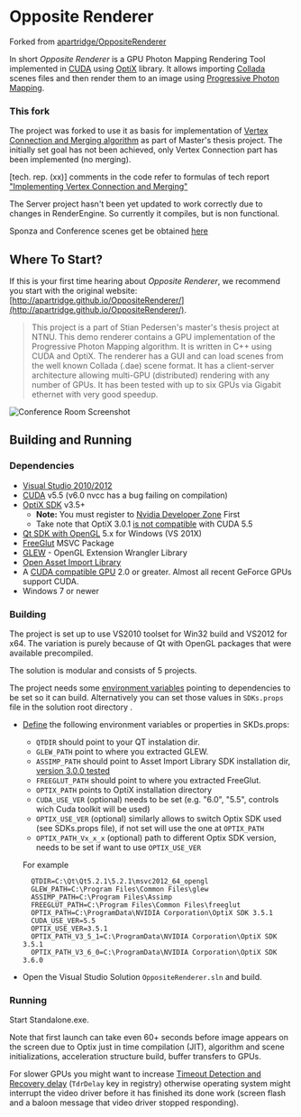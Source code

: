 # Opposite Renderer
Forked from [apartridge/OppositeRenderer](https://github.com/apartridge/OppositeRenderer)

In short *Opposite Renderer* is a GPU Photon Mapping Rendering Tool implemented in [CUDA](https://wikipedia.org/wiki/CUDA) using [OptiX](https://en.wikipedia.org/wiki/OptiX) library. It allows importing [Collada](https://en.wikipedia.org/wiki/Collada) scenes files and then render them to an image using [Progressive Photon Mapping](http://www.cgg.unibe.ch/publications/2011/progressive-photon-mapping-a-probabilistic-approach).

### This fork
The project was forked to use it as basis for implementation of [Vertex Connection and Merging algorithm](http://cgg.mff.cuni.cz/~jaroslav/papers/2012-vcm/) as part of Master's thesis project. The initially set goal has not been achieved, only Vertex Connection part has been implemented (no merging).

[tech. rep. (xx)] comments in the code refer to formulas of tech report ["Implementing Vertex Connection and Merging"](http://iliyan.com/publications/ImplementingVCM/ImplementingVCM_TechRep2012_rev2.pdf)

The Server project hasn't been yet updated to work correctly due to changes in RenderEngine. So currently it compiles, but is non functional.

Sponza and Conference scenes get be obtained [here](http://www.dropbox.com/sh/ha3evkuy5qryz99/AADL-nc1QKgGL7KUVFztMznKa/Thesis/scenes)

## Where To Start?
If this is your first time hearing about *Opposite Renderer*, we recommend you start with the original website: [http://apartridge.github.io/OppositeRenderer/](http://apartridge.github.io/OppositeRenderer/).


> This project is a part of Stian Pedersen's master's thesis project at NTNU. This demo renderer contains a GPU implementation of the Progressive Photon Mapping algorithm. It is written in C++ using CUDA and OptiX. The renderer has a GUI and can load scenes from the well known Collada (.dae) scene format. It has a client-server architecture allowing multi-GPU (distributed) rendering with any number of GPUs. It has been tested with up to six GPUs via Gigabit ethernet with very good speedup. 

![Conference Room Screenshot](http://apartridge.github.io/OppositeRenderer/images/thumbs/oppositeRendererScreenshot.png)


## Building and Running

### Dependencies

- [Visual Studio 2010/2012](http://www.visualstudio.com/)
- [CUDA](https://developer.nvidia.com/cuda-downloads) v5.5 (v6.0 nvcc has a bug failing on compilation) 
- [OptiX SDK](https://developer.nvidia.com/optix-download) v3.5+
   - **Note:** You must register to [Nvidia Developer Zone](https://developer.nvidia.com/user/register) First
   - Take note that OptiX 3.0.1 [is not compatible](http://developer.download.nvidia.com/assets/tools/files/optix/3.0.1/NVIDIA-OptiX-SDK-3.0.1-OptiX_Release_Notes.pdf) with CUDA 5.5 
- [Qt SDK with OpenGL](http://qt-project.org/downloads) 5.x for Windows (VS 201X)
- [FreeGlut](http://www.transmissionzero.co.uk/software/freeglut-devel/) MSVC Package
- [GLEW](http://sourceforge.net/projects/glew/files/) - OpenGL Extension Wrangler Library  
- [Open Asset Import Library](http://sourceforge.net/projects/assimp/files/)
- A [CUDA compatible GPU](https://developer.nvidia.com/cuda-gpus) 2.0 or greater. Almost all recent GeForce GPUs support CUDA.
- Windows 7 or newer

### Building

The project is set up to use VS2010 toolset for Win32 build and VS2012 for x64. The variation is purely because of Qt with OpenGL packages that were available precompiled. 

The solution is modular and consists of 5 projects. 

The project needs some [environment variables](http://environmentvariables.org/Main_Page#Environment_variables) pointing to dependencies to be set so it can build. Alternatively you can set those values in `SDKs.props` file in the solution root directory .
 
* [Define](http://environmentvariables.org/Getting_and_setting_environment_variables) the following environment variables or properties in SKDs.props:

	- `QTDIR` should point to your QT instalation dir.
	- `GLEW_PATH` point to where you extracted GLEW.
	- `ASSIMP_PATH` should point to Asset Import Library SDK installation dir, [version 3.0.0 tested](http://sourceforge.net/projects/assimp/files/assimp-3.0/)
	- `FREEGLUT_PATH` should point to where you extracted FreeGlut.
	- `OPTIX_PATH` points to OptiX installation directory
	- `CUDA_USE_VER` (optional) needs to be set (e.g. "6.0", "5.5", controls wich Cuda toolkit will be used)
	- `OPTIX_USE_VER` (optional) similarly allows to switch Optix SDK used (see SDKs.props file), if not set will use the one at `OPTIX_PATH`
	- `OPTIX_PATH_Vx_x_x` (optional) path to different Optix SDK version, needs to be set if want to use `OPTIX_USE_VER`
	
	For example
	
	    QTDIR=C:\Qt\Qt5.2.1\5.2.1\msvc2012_64_opengl
	    GLEW_PATH=C:\Program Files\Common Files\glew
	    ASSIMP_PATH=C:\Program Files\Assimp
	    FREEGLUT_PATH=C:\Program Files\Common Files\freeglut
	    OPTIX_PATH=C:\ProgramData\NVIDIA Corporation\OptiX SDK 3.5.1
	    CUDA_USE_VER=5.5
	    OPTIX_USE_VER=3.5.1
	    OPTIX_PATH_V3_5_1=C:\ProgramData\NVIDIA Corporation\OptiX SDK 3.5.1
	    OPTIX_PATH_V3_6_0=C:\ProgramData\NVIDIA Corporation\OptiX SDK 3.6.0

* Open the Visual Studio Solution `OppositeRenderer.sln` and build.

### Running
Start Standalone.exe.

Note that first launch can take even 60+ seconds before image appears on the screen due to Optix just in time compilation (JIT), algorithm and scene initializations, acceleration structure build, buffer transfers to GPUs.

For slower GPUs you might want to increase [Timeout Detection and Recovery delay](http://msdn.microsoft.com/en-us/library/windows/hardware/ff569918.aspx) (`TdrDelay` key in registry) otherwise operating system might interrupt the video driver before it has finished its done work (screen flash and a baloon message that video driver stopped responding).